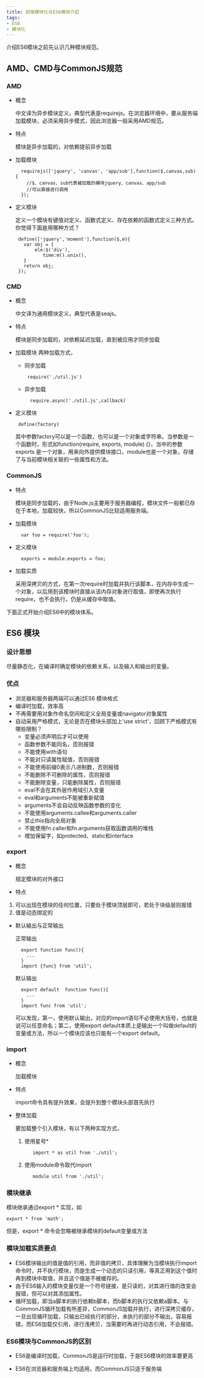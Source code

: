 ```yaml
---
title: 前端模块化与ES6模块介绍
tags: 
- ES6
- 模块化
---
```

介绍ES6模块之前先认识几种模块规范。

## AMD、CMD与CommonJS规范
### AMD
- 概念
  
  中文译为异步模块定义，典型代表是requirejs。在浏览器环境中，要从服务端加载模块，必须采用异步模式，因此浏览器一般采用AMD规范。
- 特点
  
  模块是异步加载的，对依赖提前异步加载
<!--more-->
- 加载模块

		requirejs(['jquery', 'canvas', 'app/sub'],function($,canvas,sub) {
          //$、canvas、sub代表被加载的模块jquery、canvas、app/sub
		  //可以直接进行调用
		});
- 定义模块 		

  定义一个模块有键值对定义、函数式定义、存在依赖的函数式定义三种方式。你觉得下面是用哪种方式？

       define(['jquery','moment'],function($,m){
	     var obj = {
	     	 ele:$('div'),
	    	    time:m().unix(),
	     }
	     return obj;
	   });
	
### CMD
- 概念
  
  中文译为通用模块定义，典型代表是seajs。
- 特点
  
  模块是同步加载的，对依赖延迟加载，直到被应用才同步加载
- 加载模块
两种加载方式，
	 - 同步加载
	
	   		require('./util.js')	
	- 异步加载
	
	   	    require.async('./util.js',callback)
- 定义模块
  
	   define(factory)

    其中参数factory可以是一个函数，也可以是一个对象或字符串。当参数是一个函数时，形式如function(require, exports, module) {}，当中的参数exports 是一个对象，用来向外提供模块接口，module也是一个对象，存储了与当前模块相关联的一些属性和方法。


### CommonJS
- 特点

  模块是同步加载的，由于Node.js主要用于服务器编程，模块文件一般都已存在于本地，加载较快，所以CommonJS比较适用服务端。
- 加载模块

		var foo = require('foo');

- 定义模块

		exports = module.exports = foo;
- 加载实质

  采用深拷贝的方式，在第一次require时加载并执行该脚本，在内存中生成一个对象，以后用到该模块时直接从该内存对象进行取值，即使再次执行require，也不会执行，仍是从缓存中取值。

下面正式开始介绍ES6中的模块体系。

## ES6 模块
### 设计思想
尽量静态化，在编译时确定模块的依赖关系，以及输入和输出的变量。
### 优点
- 浏览器和服务器两端可以通过ES6 模块格式
- 编译时加载，效率高
- 不再需要用对象作命名空间和定义全局变量或navigator对象属性
- 自动采用严格模式，无论是否在模块头部加上'use strict'，回顾下严格模式有哪些限制？
	- 变量必须声明后才可以使用
	- 函数参数不能同名，否则报错
	- 不能使用with语句
	- 不能对只读属性赋值，否则报错
	- 不能使用前缀0表示八进制数，否则报错
	- 不能删除不可删除的属性，否则报错
	- 不能删除变量，只能删除属性，否则报错
	- eval不会在其外层作用域引入变量
	- eval和arguments不能被重新赋值
	- arguments不会自动反映函数参数的变化
	- 不能使用arguments.callee和arguments.caller
	- 禁止this指向全局对象
	- 不能使用fn.caller和fn.arguments获取函数调用的堆栈
	- 增加保留字，如protected、static和interface
### export
- 概念

  规定模块的对外接口
- 特点
1. 可以出现在模块的任何位置，只要处于模块顶层即可，若处于块级层则报错
2. 值是动态绑定的
- 默认输出与正常输出

  正常输出

		export function func(){
		  ...
		}
		import {func} from 'util';
	
  默认输出

		export default  function func(){
		  ...
		}
		import func from 'util';

   可以发现，第一，使用默认输出，对应的import语句不必使用大括号，也就是说可以任意命名；第二，使用export default本质上是输出一个叫做default的变量或方法，所以一个模块应该也只能有一个export default。

### import
- 概念

  加载模块
- 特点

  import命令具有提升效果，会提升到整个模块头部首先执行
- 整体加载

  要加载整个引入模块，有以下两种实现方式，
  1. 使用星号*

			import * as util from './util';
  2. 使用module命令取代import

	    	module util from './util';
### 模块继承
模块继承通过export * 实现，如

	export * from 'math';
但是，export * 命令会忽略被继承模块的default变量或方法

### 模块加载实质要点
- ES6模块输出的值是值的引用，而非值的拷贝，具体理解为当模块执行import命令时，并不执行模块，而是生成一个动态的只读引用，等真正用到这个值时再到模块中取值，并且这个值是不被缓存的。
- 由于ES6输入的模块变量仅是一个符号链接，是只读的，对其进行值的改变会报错，但可以对其添加属性。
- 循环加载，即当a脚本的执行依赖b脚本，而b脚本的执行又依赖a脚本。与CommonJS循环加载有所差异，CommonJS加载并执行，进行深拷贝缓存，一旦出现循环加载，只输出已经执行的部分，未执行的部分不输出，容易报错，而ES6加载仅引用，进行浅拷贝，当需要时再进行动态引用，不会报错。

### ES6模块与CommonJS的区别

- ES6是编译时加载，CommonJS是运行时加载，于是ES6模块的效率要更高

- ES6在浏览器和服务端上均适用，而CommonJS只适于服务端

